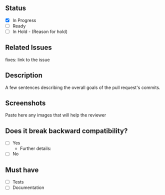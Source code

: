 <!-- REMINDER: THIS IS A PUBLIC REPO DO NOT POST HERE SECRETS/SENSITIVE DATA -->

## Status

- [x] In Progress
- [ ] Ready
- [ ] In Hold - (Reason for hold)

## Related Issues

fixes: link to the issue

## Description

A few sentences describing the overall goals of the pull request's commits.

## Screenshots

Paste here any images that will help the reviewer

## Does it break backward compatibility?

- [ ] Yes
  - Further details:
- [ ] No

## Must have

- [ ] Tests
- [ ] Documentation
